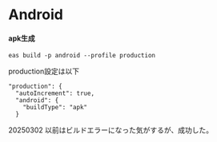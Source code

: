 # Android
#### apk生成
```
eas build -p android --profile production

```
production設定は以下
```
"production": {
  "autoIncrement": true,
  "android": {
    "buildType": "apk"
  }
```

20250302 以前はビルドエラーになった気がするが、成功した。